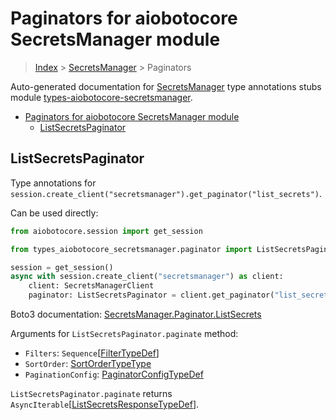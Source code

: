 <a id="paginators-for-aiobotocore-secretsmanager-module"></a>

# Paginators for aiobotocore SecretsManager module

> [Index](..) > [SecretsManager](.) > Paginators

Auto-generated documentation for
[SecretsManager](https://boto3.amazonaws.com/v1/documentation/api/latest/reference/services/secretsmanager.html#SecretsManager)
type annotations stubs module
[types-aiobotocore-secretsmanager](https://pypi.org/project/types-aiobotocore-secretsmanager/).

- [Paginators for aiobotocore SecretsManager module](#paginators-for-aiobotocore-secretsmanager-module)
  - [ListSecretsPaginator](#listsecretspaginator)

<a id="listsecretspaginator"></a>

## ListSecretsPaginator

Type annotations for
`session.create_client("secretsmanager").get_paginator("list_secrets")`.

Can be used directly:

```python
from aiobotocore.session import get_session

from types_aiobotocore_secretsmanager.paginator import ListSecretsPaginator

session = get_session()
async with session.create_client("secretsmanager") as client:
    client: SecretsManagerClient
    paginator: ListSecretsPaginator = client.get_paginator("list_secrets")
```

Boto3 documentation:
[SecretsManager.Paginator.ListSecrets](https://boto3.amazonaws.com/v1/documentation/api/latest/reference/services/secretsmanager.html#SecretsManager.Paginator.ListSecrets)

Arguments for `ListSecretsPaginator.paginate` method:

- `Filters`: `Sequence`\[[FilterTypeDef](./type_defs.md#filtertypedef)\]
- `SortOrder`: [SortOrderTypeType](./literals.md#sortordertypetype)
- `PaginationConfig`:
  [PaginatorConfigTypeDef](./type_defs.md#paginatorconfigtypedef)

`ListSecretsPaginator.paginate` returns
`AsyncIterable`\[[ListSecretsResponseTypeDef](./type_defs.md#listsecretsresponsetypedef)\].
